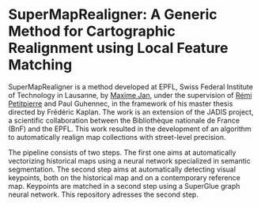 # SuperMapRealigner: A Generic Method for Cartographic Realignment using Local Feature Matching

SuperMapRealigner is a method developed at EPFL, Swiss Federal Institute of Technology in Lausanne, by [Maxime Jan](https://github.com/JanMaxime), under the supervision of [Rémi Petitpierre](https://github.com/RPetitpierre) and Paul Guhennec, in the framework of his master thesis directed by Frédéric Kaplan. The work is an extension of the JADIS project, a scientific collaboration between the Bibliothèque nationale de France (BnF) and the EPFL. This work resulted in the development of an algorithm to automatically realign map collections with street-level precision.

The pipeline consists of two steps. The first one aims at automatically vectorizing historical maps using a neural network specialized in semantic segmentation. The second step aims at automatically detecting visual keypoints, both on the historical map and on a contemporary reference map. Keypoints are matched in a second step using a SuperGlue graph neural network. This repository adresses the second step.


